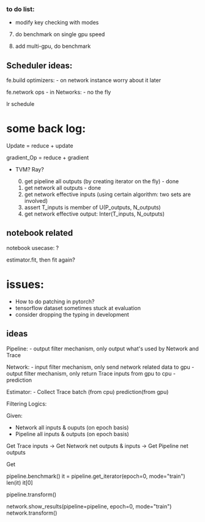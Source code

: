 
### to do list:

* modify key checking with modes

7. do benchmark on single gpu speed

8. add multi-gpu, do benchmark



## Scheduler ideas:
fe.build
    optimizers: - on network instance   worry about it later

fe.network
    ops - in Networks:        - no the fly


lr schedule



# some back log:
 Update = reduce + update

 gradient_Op = reduce + gradient



* TVM? Ray?

    0. get pipeline all outputs (by creating iterator on the fly) - done
    1. get network all outputs  - done
    2. get network effective inputs (using certain algorithm: two sets are involved)
    3. assert T_inputs is member of  U(P_outputs, N_outputs)
    4. get network effective output:  Inter(T_inputs, N_outputs)

## notebook related

notebook usecase: ?

estimator.fit, then fit again?


# issues:
* How to do patching in pytorch?
* tensorflow dataset sometimes stuck at evaluation
* consider dropping the typing in development


## ideas

Pipeline:
	- output filter mechanism, only output what's used by Network and Trace


Network:
	- input filter mechanism, only send network related data to gpu
	- output filter mechanism, only return Trace inputs from gpu to cpu - prediction

Estimator:
	- Collect Trace
	batch (from cpu) prediction(from gpu)



Filtering Logics:

Given:
* Network all inputs & ouputs (on epoch basis)
* Pipeline all inputs & outputs (on epoch basis)

Get Trace inputs -> Get Network net outputs & inputs -> Get Pipeline net outputs

Get


pipeline.benchmark()
it = pipeline.get_iterator(epoch=0, mode="train")
len(it)
it[0]

pipeline.transform()


network.show_results(pipeline=pipeline, epoch=0, mode="train")
network.transform()
